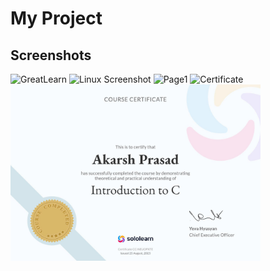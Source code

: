# My Project

## Screenshots

<img src="https://raw.githubusercontent.com/Akarsh0711/4466784_AKARSHPRASAD/main/GreatLearn/GreatLearn.jpg" alt="GreatLearn" width="400"/>

<img src="https://raw.githubusercontent.com/Akarsh0711/4466784_AKARSHPRASAD/main/Linux/Linux%20Screenshot.jpg" alt="Linux Screenshot" width="400"/>

<img src="https://raw.githubusercontent.com/Akarsh0711/4466784_AKARSHPRASAD/main/Page1/Page1.jpg" alt="Page1" width="400"/>

<img src="https://raw.githubusercontent.com/Akarsh0711/4466784_AKARSHPRASAD/main/Certificate/Certificate.jpg" alt="Certificate" width="400"/>

<img src="https://raw.githubusercontent.com/Akarsh0711/4466784_AKARSHPRASAD/main/Solo%20Learn/C%20Basics.jpg" alt="C Basics" width="400"/>
